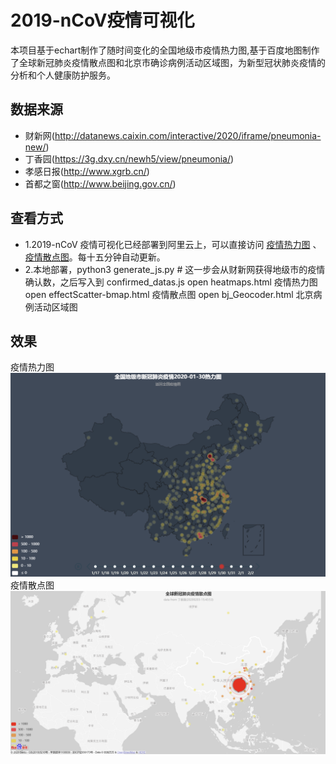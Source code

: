 # 2019-nCoV疫情可视化

本项目基于echart制作了随时间变化的全国地级市疫情热力图,基于百度地图制作了全球新冠肺炎疫情散点图和北京市确诊病例活动区域图，为新型冠状肺炎疫情的分析和个人健康防护服务。

## 数据来源
* 财新网(http://datanews.caixin.com/interactive/2020/iframe/pneumonia-new/)
* 丁香园(https://3g.dxy.cn/newh5/view/pneumonia/)
* 孝感日报(http://www.xgrb.cn/)
* 首都之窗(http://www.beijing.gov.cn/)

## 查看方式
* 1.2019-nCoV 疫情可视化已经部署到阿里云上，可以直接访问 [疫情热力图](http://nwatch.top:8085/2019ncov/heatmaps.html) 、[疫情散点图](http://nwatch.top:8085/2019ncov/index.html)。每十五分钟自动更新。
* 2.本地部署，python3 generate_js.py # 这一步会从财新网获得地级市的疫情确认数，之后写入到 confirmed_datas.js
open heatmaps.html 疫情热力图
open effectScatter-bmap.html 疫情散点图
open bj_Geocoder.html 北京病例活动区域图

## 效果
疫情热力图
![疫情热力图](demo20200130.png)
疫情散点图
![疫情散点图](demo20200203174249.png)

